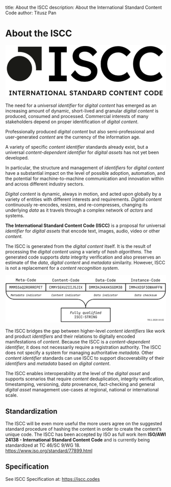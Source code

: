 title: About the ISCC description: About the International Standard Content Code author: Titusz Pan

# About the ISCC

![iscc-sample](images/iscc-logo.png)

The need for a *universal identifier* for *digital content* has emerged as an increasing amount of
dynamic, short-lived and granular *digital content* is produced, consumed and processed. Commercial
interests of many stakeholders depend on proper identification of *digital content*.

Professionally produced *digital content* but also semi-professional and user-generated *content*
are the currency of the information age.

A variety of specific *content identifier* standards already exist, but a universal
*content-dependent identifier* for *digital assets* has not yet been developed.

In particular, the structure and management of *identifiers* for *digital content* have a
substantial impact on the level of possible adoption, automation, and the potential for
machine-to-machine communication and innovation within and across different industry sectors.

*Digital content* is dynamic, always in motion, and acted upon globally by a variety of entities
with different interests and requirements. *Digital content* continuously re-encodes, resizes, and
re-compresses, changing its underlying *data* as it travels through a complex network of *actors*
and systems.

**The International Standard Content Code (ISCC)** is a proposal for universal *identifier* for
*digital assets* that encode text, images, audio, video or other *content.*

The ISCC is generated from the *digital content* itself. It is the result of processing the *digital
content* using a variety of *hash algorithms.* The generated code supports *data* integrity
verification and also preserves an estimate of the *data*, *digital content* and *metadata*
similarity. However, ISCC is not a replacement for a *content recognition system*.

![ISCC Components Structure](images/iscc-components.svg)

The ISCC bridges the gap between higher-level *content identifiers* like work and product
*identifiers* and their relations to digitally encoded manifestations of *content*. Because the ISCC
is a *content-dependent identifier,* it does not necessarily require a registration authority. The
ISCC does not specify a system for managing authoritative *metadata*. Other *content identifier*
standards can use ISCC to support discoverability of their *identifiers* and *metadata* based on
*digital content*.

The ISCC enables interoperability at the level of the *digital asset* and supports scenarios that
require *content* deduplication, integrity verification, timestamping, versioning, *data*
provenance, fact-checking and general *digital asset* management use-cases at regional, national or
international scale.

## Standardization

The ISCC will be even more useful the more users agree on the suggested standard procedure of
hashing the content in order to create the content’s unique code. The ISCC has been accepted by ISO
as full work item **ISO/AWI 24138 - International Standard Content Code** and is currently being
standardized at TC 46/SC 9/WG 18. https://www.iso.org/standard/77899.html

## Specification

See ISCC Specification at: <https://iscc.codes>
